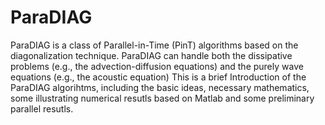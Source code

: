 # ParaDIAG
ParaDIAG is a class of Parallel-in-Time (PinT) algorithms based on the diagonalization technique. ParaDIAG can handle both the dissipative problems (e.g., the advection-diffusion equations) and the purely wave equations (e.g., the acoustic equation)
This is a brief Introduction of the ParaDIAG algorihtms, including the basic ideas, necessary mathematics, some illustrating numerical resutls based on Matlab and some preliminary parallel resutls.
